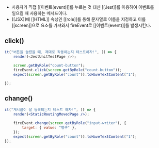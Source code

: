 - 사용자가 직접 [[이벤트(event)]]를 누르는 것 대신 [[Jest]]를 이용하여 이벤트를 일으킬 때 사용하는 메서드이다.
- [[JSX]]에 [[HTML]] 속성인 [[role]]를 통해 문자열로 이름을 지정하고 이를 [[screen]]으로 요소를 가져와서 fireEvent로 [[이벤트(event)]]를 발생시킨다.

## click()

```js
it("버튼을 눌렀을 때, 제대로 작동하는지 테스트하자!", () => {
	render(<JestUnitTestPage />);
	
	screen.getByRole("count-button");
	fireEvent.click(screen.getByRole("count-button"));
	expect(screen.getByRole("count")).toHaveTextContent("1");

});
```

## change()

```jsx
it("게시글이 잘 등록되는지 테스트 하자!", () => {
	render(<StaticRoutingMovedPage />);
	
	fireEvent.change(screen.getByRole("input-writer"), {
		target: { value: "맹구" },
	});
	expect(screen.getByRole("count")).toHaveTextContent("1");
});
```